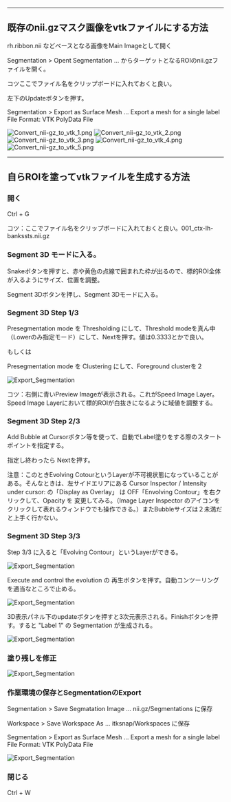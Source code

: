 --------------------------

## 既存のnii.gzマスク画像をvtkファイルにする方法

rh.ribbon.nii などベースとなる画像をMain Imageとして開く

Segmentation > Opent Segmentation ... からターゲットとなるROIのnii.gzファイルを開く。

コツここでファイル名をクリップボードに入れておくと良い。

左下のUpdateボタンを押す。

  
Segmentation > Export as Surface Mesh ...
  Export a mesh for a single label
  File Format: VTK PolyData File
  

![Convert_nii-gz_to_vtk_1.png](./Convert_nii-gz_to_vtk_1.png)
![Convert_nii-gz_to_vtk_2.png](./Convert_nii-gz_to_vtk_2.png)
![Convert_nii-gz_to_vtk_3.png](./Convert_nii-gz_to_vtk_3.png)
![Convert_nii-gz_to_vtk_4.png](./Convert_nii-gz_to_vtk_4.png)
![Convert_nii-gz_to_vtk_5.png](./Convert_nii-gz_to_vtk_5.png)


---------------------

## 自らROIを塗ってvtkファイルを生成する方法

### 開く

Ctrl + G

コツ：ここでファイル名をクリップボードに入れておくと良い。001_ctx-lh-bankssts.nii.gz

### Segment 3D モードに入る。

Snakeボタンを押すと、赤や黄色の点線で囲まれた枠が出るので、標的ROI全体が入るようにサイズ、位置を調整。

Segment 3Dボタンを押し、Segment 3Dモードに入る。

### Segment 3D Step 1/3 

Presegmentation mode を Thresholding にして、Threshold modeを真ん中（Lowerのみ指定モード）にして、Nextを押す。値は0.3333とかで良い。

もしくは

Presegmentation mode を Clustering にして、Foreground clusterを２

![Export_Segmentation](./ITK-SNAP_Segment3D_Step1of3.png)

コツ：右側に青いPreview Imageが表示される。これがSpeed Image Layer。Speed Image Layerにおいて標的ROIが白抜きになるように域値を調整する。

### Segment 3D Step 2/3

Add Bubble at Cursorボタン等を使って、自動でLabel塗りをする際のスタートポイントを指定する。

指定し終わったら Nextを押す。


注意：このときEvolving CotourというLayerが不可視状態になっていることがある。そんなときは、左サイドエリアにある Cursor Inspector / Intensity under cursor: の「Display as Overlay」 は OFF「Envolving Contour」を右クリックして、Opacity を 変更してみる。（Image Layer Inspector のアイコンをクリックして表れるウィンドウでも操作できる。）またBubbleサイズは２未満だと上手く行かない。


### Segment 3D Step 3/3

Step 3/3 に入ると「Evolving Contour」というLayerができる。 

![Export_Segmentation](./ITK_SNAP_Segment3D_Step3of3_1.png)



Execute and control the evolution の 再生ボタンを押す。自動コンツーリングを適当なところで止める。

![Export_Segmentation](./ITK_SNAP_Segment3D_Step3of3_2.png)

3D表示パネル下のupdateボタンを押すと3次元表示される。Finishボタンを押す。すると "Label 1" の Segmentation が生成される。

![Export_Segmentation](./Generated_Segmentation.png)


### 塗り残しを修正

![Export_Segmentation](./Modify_Segmentation.png)


### 作業環境の保存とSegmentationのExport

Segmentation > Save Segmatation Image ...
  nii.gz/Segmentations に保存

Workspace > Save Workspace As ...
  itksnap/Workspaces に保存
  
Segmentation > Export as Surface Mesh ...
  Export a mesh for a single label
  File Format: VTK PolyData File

![Export_Segmentation](./Export_Segmentation.png)
  


### 閉じる

Ctrl + W




